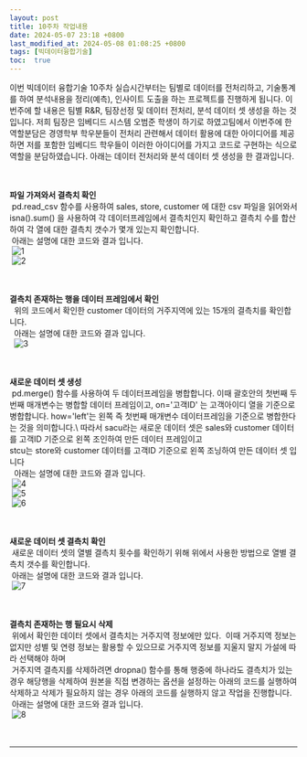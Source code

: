 ```yaml
---
layout: post
title: 10주차 작업내용
date: 2024-05-07 23:18 +0800
last_modified_at: 2024-05-08 01:08:25 +0800
tags: [빅데이터융합기술]
toc:  true
---
```



이번 빅데이터 융합기술 10주차 실습시간부터는 팀별로 데이터를 전처리하고, 기술통계를 하여 분석내용을 정리(예측), 인사이트 도출을 하는 프로젝트를 진행하게 됩니다. 이번주에 할 내용은 팀별 R&R, 팀장선정 및 데이터 전처리, 분석 데이터 셋 생성을 하는 것 입니다. 저희 팀장은 임베디드 시스템 오범준 학생이 하기로 하였고팀에서 이번주에 한 역할분담은 경영학부 학우분들이 전처리 관련해서 데이터 활용에 대한 아이디어를 제공하면 저를 포함한 임베디드 학우들이 이러한 아이디어를 가지고 코드로 구현하는 식으로 역할을 분담하였습니다. 아래는 데이터 전처리와 분석 데이터 셋 생성을 한 결과입니다.\
<br/>
<br/>

**파일 가져와서 결측치 확인**\
&nbsp;pd.read_csv 함수를 사용하여 sales, store, customer 에 대한 csv 파일을 읽어와서 isna().sum() 을 사용하여 각 데이터프레임에서 결측치인지 확인하고 결측치 수를 합산하여 각 열에 대한 결측치 갯수가 몇개 있는지 확인합니다.\
&nbsp;아래는 설명에 대한 코드와 결과 입니다.\
&nbsp;![1](https://github.com/j-s-eee/j-s-eee/assets/163078421/9c2883eb-b88d-4992-84bc-f969583df0e5)\
&nbsp;![2](https://github.com/j-s-eee/j-s-eee/assets/163078421/13e5be54-d9d9-45e1-be0f-7100f97a6b4f)\
<br/>
<br/>


**결측치 존재하는 행을 데이터 프레임에서 확인**\
&nbsp; 위의 코드에서 확인한 customer 데이터의 거주지역에 있는 15개의 결측치를 확인합니다.\
&nbsp; 아래는 설명에 대한 코드와 결과 입니다.\
&nbsp; ![3](https://github.com/j-s-eee/j-s-eee/assets/163078421/a99b8eed-d9e1-4f72-b41b-379a4bec6491)\
<br/>
<br/>



**새로운 데이터 셋 생성**\
&nbsp;pd.merge() 함수를 사용하여 두 데이터프레임을 병합합니다. 이때 괄호안의 첫번째 두번째 매개변수는 병합할 데이터 프레임이고, on='고객ID' 는 고객아이디 열을 기준으로 병합합니다. how='left'는 왼쪽 즉 첫번째 매개변수 데이터프레임을 기준으로 병합한다는 것을 의미합니다.\ 
따라서 sacu라는 새로운 데이터 셋은 sales와 customer 데이터를 고객ID 기준으로 왼쪽 조인하여 만든 데이터 프레임이고\
stcu는 store와 customer 데이터를 고객ID 기준으로 왼쪽 조닝하여 만든 데이터 셋 입니다\
&nbsp; 아래는 설명에 대한 코드와 결과 입니다.\
&nbsp;![4](https://github.com/j-s-eee/j-s-eee/assets/163078421/5a93eae3-fcef-411e-9ac7-ea43f2cf929e)\
&nbsp;![5](https://github.com/j-s-eee/j-s-eee/assets/163078421/29cda321-9b85-4624-abc6-9b00473599c1)\
&nbsp;![6](https://github.com/j-s-eee/j-s-eee/assets/163078421/3ef2188e-ce01-452f-830c-cd6aa937b226)\
<br/>
<br/>

**새로운 데이터 셋 결측치 확인**\
&nbsp;새로운 데이터 셋의 열별 결측치 횟수를 확인하기 위해 위에서 사용한 방법으로 열별 결측치 갯수를 확인합니다.\
&nbsp;아래는 설명에 대한 코드와 결과 입니다.\
&nbsp;![7](https://github.com/j-s-eee/j-s-eee/assets/163078421/1d6092b0-d7cb-4a6a-a921-c1177a41f443)\
<br/> 
<br/>

**결측치 존재하는 행 필요시 삭제**\
&nbsp;위에서 확인한 데이터 셋에서 결측치는 거주지역 정보에만 있다. 
&nbsp;이때 거주지역 정보는 없지만 성별 및 연령 정보는 활용할 수 있으므로 거주지역 정보를 지울지 말지 가설에 따라 선택해야 하며\
&nbsp;거주지역 결측지를 삭제하려면 dropna() 함수를 통해 행중에 하나라도 결측치가 있는 경우 해당행을 삭제하여 원본을 직접 변경하는 옵션을 설정하는 아래의 코드를 실행하여 삭제하고 삭제가 필요하지 않는 경우 아래의 코드를 실행하지 않고 작업을 진행합니다.\
&nbsp;아래는 설명에 대한 코드와 결과 입니다.\
&nbsp;![8](https://github.com/j-s-eee/j-s-eee/assets/163078421/57eadd08-c5fe-44b1-b0a8-bab38bcf0730)\
<br/> 
<br/> 






-----

